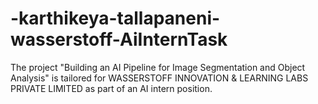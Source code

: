 # -karthikeya-tallapaneni-wasserstoff-AiInternTask
The project "Building an AI Pipeline for Image Segmentation and Object Analysis" is tailored for WASSERSTOFF INNOVATION &amp; LEARNING LABS PRIVATE LIMITED as part of an AI intern position.

